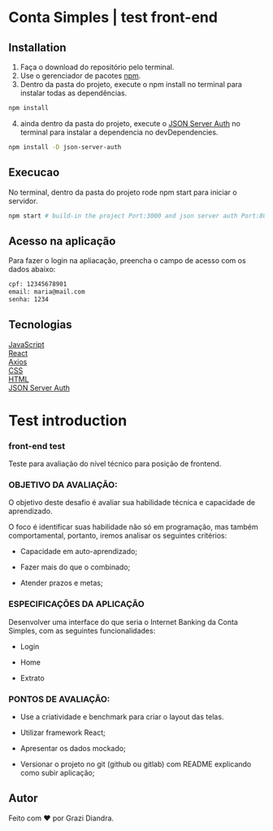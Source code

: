 # Conta Simples | test front-end

## Installation

1. Faça o download do repositório pelo terminal.
2. Use o gerenciador de pacotes [npm](https://www.npmjs.com/).
3. Dentro da pasta do projeto, execute o npm install no terminal para instalar todas as dependências.
```bash
npm install
```
4. ainda dentro da pasta do projeto, execute o [JSON Server Auth](https://www.npmjs.com/package/json-server-auth) no terminal para instalar a dependencia no devDependencies.

```bash
npm install -D json-server-auth
```

## Execucao

No terminal, dentro da pasta do projeto rode npm start para iniciar o servidor.

```bash
npm start # build-in the project Port:3000 and json server auth Port:8000
```
## Acesso na aplicação

Para fazer o login na apliacação, preencha o campo de acesso com os dados abaixo: 

```bash
cpf: 12345678901
email: maria@mail.com
senha: 1234
```

## Tecnologias
[JavaScript](https://developer.mozilla.org/en-US/docs/Web/JavaScript)  
[React](https://reactjs.org/)  
[Axios](https://github.com/axios/axios)   
[CSS](https://developer.mozilla.org/en-US/docs/Web/CSS/Reference)  
[HTML](https://devdocs.io/html/)  
[JSON Server Auth](https://www.npmjs.com/package/json-server-auth)
 

# Test introduction
### front-end test
Teste para avaliação do nível técnico para posição de frontend.

### OBJETIVO DA AVALIAÇÃO:

O objetivo deste desafio é avaliar sua habilidade técnica e capacidade de aprendizado.

O foco é identificar suas habilidade não só em programação, mas também comportamental, portanto, iremos analisar os seguintes critérios:

- Capacidade em auto-aprendizado;

- Fazer mais do que o combinado;

- Atender prazos e metas;

### ESPECIFICAÇÕES DA APLICAÇÃO

Desenvolver uma interface do que seria o Internet Banking da Conta Simples, com as seguintes funcionalidades:

- Login

- Home

- Extrato

### PONTOS DE AVALIAÇÃO:

- Use a criatividade e benchmark para criar o layout das telas.

- Utilizar framework React;

- Apresentar os dados mockado;

- Versionar o projeto no git (github ou gitlab) com README explicando como subir aplicação;

## Autor

Feito com :heart: por Grazi Diandra.
